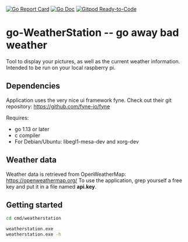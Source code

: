 
[![Go Report Card](https://goreportcard.com/badge/github.com/EricNeid/go-weatherstation?style=flat-square)](https://goreportcard.com/report/github.com/EricNeid/go-weatherstation)
[![Go Doc](https://img.shields.io/badge/godoc-reference-blue.svg?style=flat-square)](http://godoc.org/github.com/EricNeid/go-weatherstation)
[![Gitpod Ready-to-Code](https://img.shields.io/badge/Gitpod-Ready--to--Code-blue?logo=gitpod)](https://gitpod.io/#https://github.com/EricNeid/go-weatherstation)

# go-WeatherStation -- go away bad weather

Tool to display your pictures, as well as the current weather information. Intended to be run on your local raspberry pi.

## Dependencies

Application uses the very nice ui framework fyne.
Check out their git repository: <https://github.com/fyne-io/fyne>

Requires:

* go 1.13 or later
* c compiler
* For Debian/Ubuntu: libegl1-mesa-dev and xorg-dev

## Weather data

Weather data is retrieved from OpenWeatherMap: <https://openweathermap.org/>
To use the application, grep yourself a free key and put it in a file named
**api.key**.

## Getting started

```bash
cd cmd/weatherstation

weatherstation.exe
weatherstation.exe -h
```
